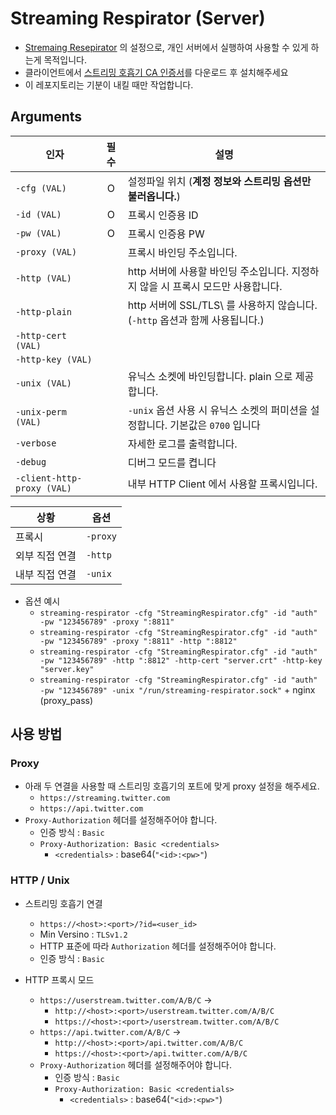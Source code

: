 # Streaming Respirator (Server)

- [Stremaing Resepirator](https://github.com/RyuaNerin/StreamingRespirator) 의 설정으로, 개인 서버에서 실행하여 사용할 수 있게 하는게 목적입니다.
- 클라이언트에서 [스트리밍 호흡기 CA 인증서](https://raw.githubusercontent.com/RyuaNerin/StreamingRespirator/master/StreamingRespirator/Certificate/ca.crt)를 다운로드 후 설치해주세요
- 이 레포지토리는 기분이 내킬 때만 작업합니다.

## Arguments

|인자|필수|설명|
|----|:--:|-|
|`-cfg (VAL)`|O|설정파일 위치 (**계정 정보와 스트리밍 옵션만 불러옵니다.**)|
|`-id (VAL)`|O|프록시 인증용 ID|
|`-pw (VAL)`|O|프록시 인증용 PW|
|`-proxy (VAL)`||프록시 바인딩 주소입니다.|
|`-http (VAL)`||http 서버에 사용할 바인딩 주소입니다. 지정하지 않을 시 프록시 모드만 사용합니다.|
|`-http-plain`||http 서버에 SSL/TLS\ 를 사용하지 않습니다. (`-http` 옵션과 함께 사용됩니다.)|
|`-http-cert (VAL)`|||http 서버에 사용할 SSL/TLS 인증서입니다.|
|`-http-key (VAL)`|||http 서버에 사용할 SSL/TLS 인증서입니다.|
|`-unix (VAL)`||유닉스 소켓에 바인딩합니다. plain 으로 제공합니다.|
|`-unix-perm (VAL)`||`-unix` 옵션 사용 시 유닉스 소켓의 퍼미션을 설정합니다. 기본값은 `0700` 입니다|
|`-verbose`||자세한 로그를 출력합니다.|
|`-debug`||디버그 모드를 켭니다|
|`-client-http-proxy (VAL)`||내부 HTTP Client 에서 사용할 프록시입니다.|

|상황|옵션|
|----|-|
|프록시|`-proxy`|
|외부 직접 연결|`-http`|
|내부 직접 연결|`-unix`|

- 옵션 예시
    - `streaming-respirator -cfg "StreamingRespirator.cfg" -id "auth" -pw "123456789" -proxy ":8811"`
    - `streaming-respirator -cfg "StreamingRespirator.cfg" -id "auth" -pw "123456789" -proxy ":8811" -http ":8812"`
    - `streaming-respirator -cfg "StreamingRespirator.cfg" -id "auth" -pw "123456789" -http ":8812" -http-cert "server.crt" -http-key "server.key"`
    - `streaming-respirator -cfg "StreamingRespirator.cfg" -id "auth" -pw "123456789" -unix "/run/streaming-respirator.sock"` + nginx (proxy_pass)

## 사용 방법

### Proxy

- 아래 두 연결을 사용할 때 스트리밍 호흡기의 포트에 맞게 proxy 설정을 해주세요.
    - `https://streaming.twitter.com`
    - `https://api.twitter.com`
- `Proxy-Authorization` 헤더를 설정해주어야 합니다.
    - 인증 방식 : `Basic`
    - `Proxy-Authorization: Basic <credentials>`
        - `<credentials>` : base64(`"<id>:<pw>"`)

### HTTP / Unix

- 스트리밍 호흡기 연결
    - `https://<host>:<port>/?id=<user_id>`
    - Min Versino : `TLSv1.2`
    - HTTP 표준에 따라 `Authorization` 헤더를 설정해주어야 합니다.
    - 인증 방식 : `Basic`

- HTTP 프록시 모드
    - `https://userstream.twitter.com/A/B/C` →
        - `http://<host>:<port>/userstream.twitter.com/A/B/C`
        - `https://<host>:<port>/userstream.twitter.com/A/B/C`
    - `https://api.twitter.com/A/B/C` →
        - `http://<host>:<port>/api.twitter.com/A/B/C`
        - `https://<host>:<port>/api.twitter.com/A/B/C`
    - `Proxy-Authorization` 헤더를 설정해주어야 합니다.
        - 인증 방식 : `Basic`
        - `Proxy-Authorization: Basic <credentials>`
            - `<credentials>` : base64(`"<id>:<pw>"`)
